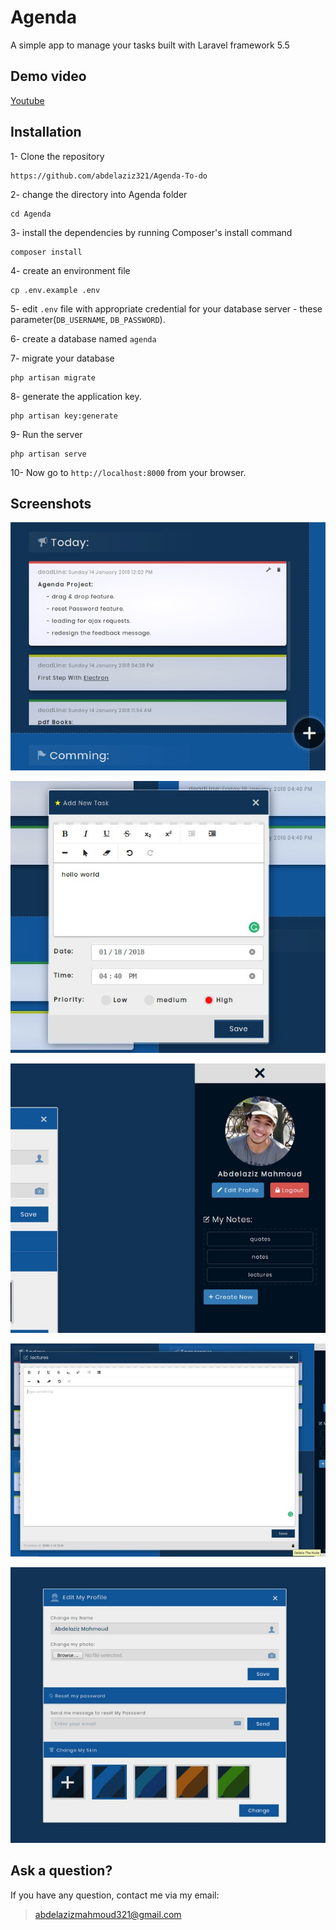 # Agenda
A simple app to manage your tasks built with Laravel framework 5.5

## Demo video

[Youtube](https://www.youtube.com/watch?v=dv5ykNiLdZM)


## Installation

1- Clone the repository

```
https://github.com/abdelaziz321/Agenda-To-do
```

2- change the directory into Agenda folder

```
cd Agenda
```

3- install the dependencies by running Composer's install command

```
composer install
```

4- create an environment file

```
cp .env.example .env
```

5- edit `.env` file with appropriate credential for your database server - these parameter(`DB_USERNAME`, `DB_PASSWORD`).

6- create a database named `agenda`

7- migrate your database

```
php artisan migrate
```

8- generate the application key.

```
php artisan key:generate
```

9- Run the server

```
php artisan serve
```

10- Now go to `http://localhost:8000` from your browser.

## Screenshots

![View Tasks](/screenshots/tasks.jpg)

![Create Task](/screenshots/task.jpg)

![Create Note](/screenshots/sidebar.jpg)

![View Notes](/screenshots/notes.jpg)

![Edit Profile](/screenshots/edit.jpg)



## Ask a question?

If you have any question, contact me via my email:
> abdelazizmahmoud321@gmail.com
